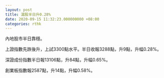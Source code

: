 ```yaml
---
layout: post
title: 滬股半日升0.28%
date: 2020-09-15 11:32:23.000000000 +08:00
categories: rthk
---
```


內地股市半日靠穩。

上證指數先跌後升，上試3300點水平。半日收報3288點，升9點，升幅0.28%。

深證成份指數半日報13106點，升84點，升幅0.65%。

創業板指數報2587點，升14點，升幅0.58%。
